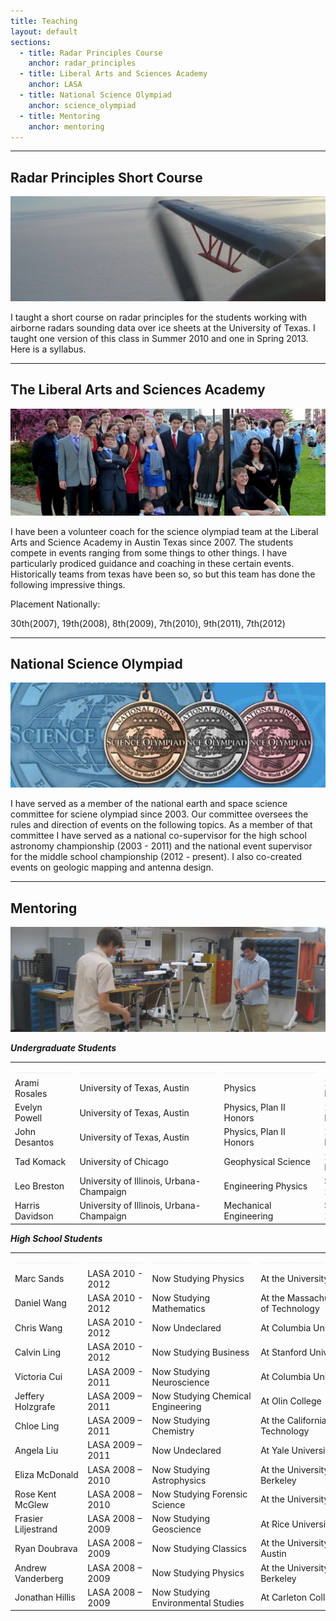```yaml
---
title: Teaching
layout: default
sections: 
  - title: Radar Principles Course
    anchor: radar_principles
  - title: Liberal Arts and Sciences Academy
    anchor: LASA
  - title: National Science Olympiad
    anchor: science_olympiad
  - title: Mentoring
    anchor: mentoring
---
```


---

<a name="radar_principles"> </a>

## Radar Principles Short Course 
![Alt text](/images/antenna.jpg)

I taught a short course on radar principles for the students working with airborne radars sounding data over ice sheets at the University of Texas.  I taught one version of this class in Summer 2010 and one in Spring 2013.  Here is a syllabus.

---

<a name="LASA"></a>

## The Liberal Arts and Sciences Academy 

![Alt text](/images/lasa.jpg)

I have been a volunteer coach for the science olympiad team at the Liberal Arts and Science Academy in Austin Texas since 2007.  The students compete in events ranging from some things to other things.  I have particularly prodiced guidance and coaching in these certain events.  Historically teams from texas have been so, so but this team has done the following impressive things.

Placement Nationally: 

30th(2007), 19th(2008), 8th(2009), 7th(2010), 9th(2011), 7th(2012) 

---

<a name="science_olympiad"></a>

## National Science Olympiad

![Alt text](/images/national_medals.jpg)

I have served as a member of the national earth and space science committee for sciene olympiad since 2003.  Our committee oversees the rules and direction of events on the following topics.  As a member of that committee I have served as a national co-supervisor for the high school astronomy championship (2003 - 2011) and the national event supervisor for the middle school championship (2012 - present). I also co-created events on geologic mapping and antenna design.

---

<a name="mentoring"></a>

## Mentoring 

![Alt text](/images/mentoring.jpg)

***Undergraduate Students***

| | | | |
| --- | --- | --- | --- |
|  <font color="#f0f0f0">______________</font> | <font color="#f0f0f0">__________________________________</font> | <font color="#f0f0f0">_______________________</font> | <font color="#f0f0f0">______________</font> |
| Arami Rosales | University of Texas, Austin | Physics |2011 - Present|
| Evelyn Powell | University of Texas, Austin | Physics, Plan II Honors |2010 - Present|
| John Desantos | University of Texas, Austin | Physics, Plan II Honors| 2008 - Present|
| Tad Komack | University of Chicago | Geophysical Science | 2008 - Present |
| Leo Breston | University of Illinois, Urbana-Champaign | Engineering Physics | Summer 2012 |
| Harris Davidson | University of Illinois, Urbana-Champaign | Mechanical Engineering | Summer 2012 |

***High School Students***

| | | | |
| --- | --- | --- | --- |
|  <font color="#f0f0f0">________________</font> | <font color="#f0f0f0">______________</font> | <font color="#f0f0f0">_________________________</font> | <font color="#f0f0f0">________________________________</font> |
| Marc Sands | LASA 2010 - 2012 | Now Studying Physics | At the University of Chicago |
| Daniel Wang | LASA 2010 - 2012 | Now Studying Mathematics | At the Massachusetts Institute of Technology |
| Chris Wang | LASA 2010 - 2012 | Now Undeclared | At Columbia University |
| Calvin Ling | LASA 2010 - 2012 | Now Studying Business | At Stanford University |
| Victoria Cui | LASA 2009 - 2011 | Now Studying Neuroscience | At Columbia University|
| Jeffery Holzgrafe | LASA 2009 – 2011 | Now Studying Chemical Engineering | At Olin College |
| Chloe Ling | LASA 2009 – 2011 | Now Studying Chemistry | At the California Institute of Technology |
| Angela Liu | LASA 2009 – 2011 | Now Undeclared | At Yale University |
| Eliza McDonald | LASA 2008 – 2010 | Now Studying Astrophysics | At the University of California, Berkeley |
| Rose Kent McGlew | LASA 2008 – 2010 | Now Studying Forensic Science | At the University of Oregon |
| Frasier Liljestrand | LASA 2008 – 2009 | Now Studying Geoscience | At Rice University |
| Ryan Doubrava | LASA 2008 – 2009 | Now Studying Classics | At the University of Texas, Austin |
| Andrew Vanderberg | LASA 2008 – 2009 | Now Studying Physics | At the University of California, Berkeley |
| Jonathan Hillis | LASA 2008 – 2009 | Now Studying Environmental Studies | At Carleton College |
